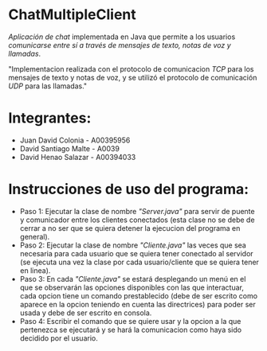 # ChatMultipleClient

*Aplicación de chat* implementada en Java que permite a los usuarios *comunicarse entre sí a través de mensajes de texto, notas de voz y llamadas*.

"Implementacion realizada con el protocolo de comunicacion *TCP* para los mensajes de texto y notas de voz, y se utilizó el protocolo de comunicación *UDP* para las llamadas."

# Integrantes:

- Juan David Colonia - A00395956
- David Santiago Malte - A0039
- David Henao Salazar - A00394033

# Instrucciones de uso del programa:

- Paso 1: Ejecutar la clase de nombre *"Server.java"* para servir de puente y comunicador entre los clientes conectados (esta clase no se debe de cerrar a no ser que se quiera detener la ejecucion del programa en general).
- Paso 2: Ejecutar la clase de nombre *"Cliente.java"* las veces que sea necesaria para cada usuario que se quiera tener conectado al servidor (se ejecuta una vez la clase por cada usuario/cliente que se quiera tener en linea).
- Paso 3: En cada *"Cliente.java"* se estará desplegando un menú en el que se observarán las opciones disponibles con las que interactuar, cada opcion tiene un comando prestablecido (debe de ser escrito como aparece en la opcion teniendo en cuenta las directrices) para poder ser usada y debe de ser escrito en consola.
- Paso 4: Escribir el comando que se quiere usar y la opcion a la que pertenezca se ejecutará y se hará la comunicacion como haya sido decidido por el usuario.
